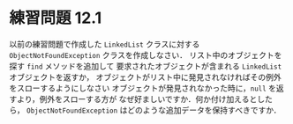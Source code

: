 # 練習問題 12.1
以前の練習問題で作成した `LinkedList` クラスに対する
`ObjectNotFoundException` クラスを作成しなさい．
リスト中のオブジェクトを探す `find` メソッドを追加して
要求されたオブジェクトが含まれる `LinkedList` オブジェクトを返すか，
オブジェクトがリスト中に発見されなければその例外をスローするようにしなさい
オブジェクトが発見されなかった時に，`null` を返すより，例外をスローする方が
なぜ好ましいですか．何か付け加えるとしたら，
`ObjectNotFoundException` はどのような追加データを保持すべきですか．
